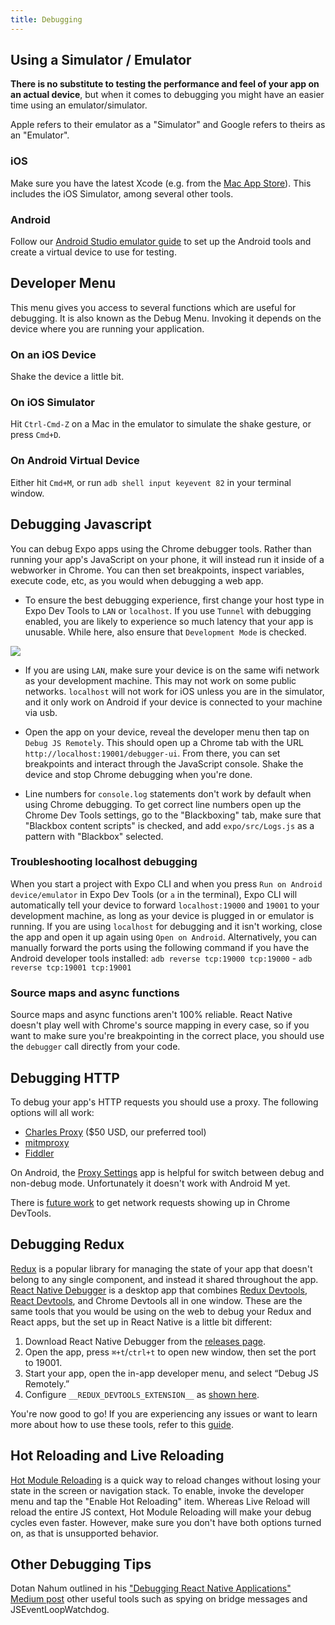 ```yaml
---
title: Debugging
---
```


## Using a Simulator / Emulator

**There is no substitute to testing the performance and feel of your app on an actual device**, but when it comes to debugging you might have an easier time using an emulator/simulator.

Apple refers to their emulator as a "Simulator" and Google refers to theirs as an "Emulator".

### iOS

Make sure you have the latest Xcode (e.g. from the [Mac App Store](https://itunes.apple.com/us/app/xcode/id497799835?mt=12)). This includes the iOS Simulator, among several other tools.

### Android

Follow our [Android Studio emulator guide](../android-studio-emulator/) to set up the Android tools and create a virtual device to use for testing.

## Developer Menu

This menu gives you access to several functions which are useful for debugging.
It is also known as the Debug Menu.
Invoking it depends on the device where you are running your application.

### On an iOS Device

Shake the device a little bit.

### On iOS Simulator

Hit `Ctrl-Cmd-Z` on a Mac in the emulator to simulate the shake gesture, or press `Cmd+D`.

### On Android Virtual Device

Either hit `Cmd+M`, or run `adb shell input keyevent 82` in your terminal window.

## Debugging Javascript

You can debug Expo apps using the Chrome debugger tools. Rather than running your app's JavaScript on your phone, it will instead run it inside of a webworker in Chrome. You can then set breakpoints, inspect variables, execute code, etc, as you would when debugging a web app.

- To ensure the best debugging experience, first change your host type in Expo Dev Tools to `LAN` or `localhost`. If you use `Tunnel` with debugging enabled, you are likely to experience so much latency that your app is unusable. While here, also ensure that `Development Mode` is checked.

![](/static/images/debugging-host.png)

- If you are using `LAN`, make sure your device is on the same wifi network as your development machine. This may not work on some public networks. `localhost` will not work for iOS unless you are in the simulator, and it only work on Android if your device is connected to your machine via usb.

- Open the app on your device, reveal the developer menu then tap on `Debug JS Remotely`. This should open up a Chrome tab with the URL `http://localhost:19001/debugger-ui`. From there, you can set breakpoints and interact through the JavaScript console. Shake the device and stop Chrome debugging when you're done.

- Line numbers for `console.log` statements don't work by default when using Chrome debugging. To get correct line numbers open up the Chrome Dev Tools settings, go to the "Blackboxing" tab, make sure that "Blackbox content scripts" is checked, and add `expo/src/Logs.js` as a pattern with "Blackbox" selected.

### Troubleshooting localhost debugging

When you start a project with Expo CLI and when you press `Run on Android device/emulator` in Expo Dev Tools (or `a` in the terminal), Expo CLI will automatically tell your device to forward `localhost:19000` and `19001` to your development machine, as long as your device is plugged in or emulator is running. If you are using `localhost` for debugging and it isn't working, close the app and open it up again using `Open on Android`. Alternatively, you can manually forward the ports using the following command if you have the Android developer tools installed: `adb reverse tcp:19000 tcp:19000` - `adb reverse tcp:19001 tcp:19001`

### Source maps and async functions

Source maps and async functions aren't 100% reliable. React Native doesn't play well with Chrome's source mapping in every case, so if you want to make sure you're breakpointing in the correct place, you should use the `debugger` call directly from your code.

## Debugging HTTP

To debug your app's HTTP requests you should use a proxy. The following options will all work:

- [Charles Proxy](https://www.charlesproxy.com/documentation/configuration/browser-and-system-configuration/) ($50 USD, our preferred tool)
- [mitmproxy](https://medium.com/@rotxed/how-to-debug-http-s-traffic-on-android-7fbe5d2a34#.hnhanhyoz)
- [Fiddler](http://www.telerik.com/fiddler)

On Android, the [Proxy Settings](https://play.google.com/store/apps/details?id=com.lechucksoftware.proxy.proxysettings) app is helpful for switch between debug and non-debug mode. Unfortunately it doesn't work with Android M yet.

There is [future work](https://github.com/facebook/react-native/issues/934) to get network requests showing up in Chrome DevTools.

## Debugging Redux

[Redux](https://redux.js.org/) is a popular library for managing the state of your app that doesn't belong to any single component, and instead it shared throughout the app. [React Native Debugger](https://github.com/jhen0409/react-native-debugger) is a desktop app that combines [Redux Devtools](https://github.com/zalmoxisus/redux-devtools-extension), [React Devtools](https://github.com/facebook/react-devtools), and Chrome Devtools all in one window. These are the same tools that you would be using on the web to debug your Redux and React apps, but the set up in React Native is a little bit different:


1. Download React Native Debugger from the [releases page](https://github.com/jhen0409/react-native-debugger/releases).
2. Open the app, press `⌘+t`/`ctrl+t` to open new window, then set the port to 19001.
3. Start your app, open the in-app developer menu, and select “Debug JS Remotely.”
4. Configure `__REDUX_DEVTOOLS_EXTENSION__` as [shown here](https://github.com/zalmoxisus/redux-devtools-extension#11-basic-store).

You're now good to go! If you are experiencing any issues or want to learn more about how to use these tools, refer to this [guide](https://medium.com/@tetsuyahasegawa/how-to-integrate-react-native-debugger-to-your-expo-react-native-project-db1d631fad02).

## Hot Reloading and Live Reloading

[Hot Module Reloading](http://facebook.github.io/react-native/blog/2016/03/24/introducing-hot-reloading.html) is a quick way to reload changes without losing your state in the screen or navigation stack. To enable, invoke the developer menu and tap the "Enable Hot Reloading" item. Whereas Live Reload will reload the entire JS context, Hot Module Reloading will make your debug cycles even faster. However, make sure you don't have both options turned on, as that is unsupported behavior.

## Other Debugging Tips

Dotan Nahum outlined in his ["Debugging React Native Applications" Medium post](https://medium.com/reactnativeacademy/debugging-react-native-applications-6bff3f28c375) other useful tools such as spying on bridge messages and JSEventLoopWatchdog.
